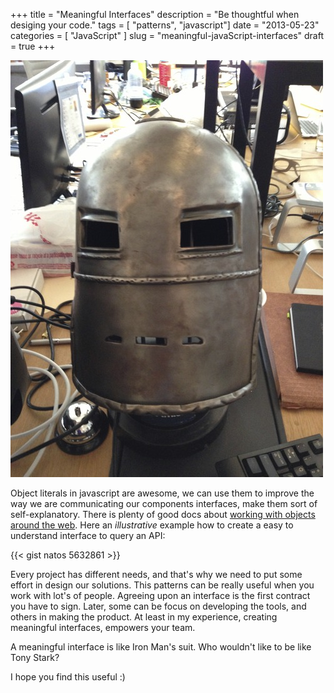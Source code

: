 +++
title = "Meaningful Interfaces"
description = "Be thoughtful when desiging your code."
tags = [ "patterns", "javascript"]
date = "2013-05-23"
categories = [
  "JavaScript"
]
slug = "meaningful-javaScript-interfaces"
draft = true
+++

![Iron Man's first helmet](/assets/images/meaningful-javascript-interfaces/stark.jpg)

Object literals in javascript are awesome, we can use them to improve the way we are communicating our components interfaces, make them sort of self-explanatory. There is plenty of good docs about [working with objects around the web](https://developer.mozilla.org/en-US/docs/Web/JavaScript/Guide/Working_with_Objects). Here an *illustrative* example how to create a easy to understand interface to query an API:

{{< gist natos 5632861 >}}

Every project has different needs, and that's why we need to put some effort in design our solutions. This patterns can be really useful when you work with lot's of people. Agreeing upon an interface is the first contract you have to sign. Later, some can be focus on developing the tools, and others in making the product. At least in my experience, creating meaningful interfaces, empowers your team.

A meaningful interface is like Iron Man's suit. Who wouldn't like to be like Tony Stark?

I hope you find this useful :)
